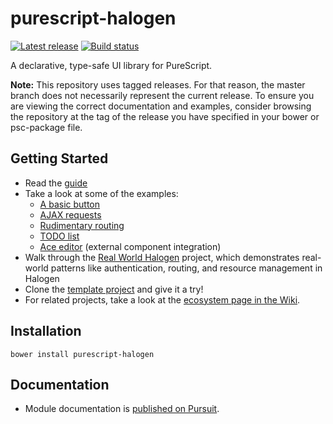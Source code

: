 # purescript-halogen

[![Latest release](http://img.shields.io/github/release/slamdata/purescript-halogen.svg)](https://github.com/slamdata/purescript-halogen/releases)
[![Build status](https://travis-ci.org/slamdata/purescript-halogen.svg?branch=master)](https://travis-ci.org/slamdata/purescript-halogen)

A declarative, type-safe UI library for PureScript.

**Note:** This repository uses tagged releases. For that reason, the master branch does not necessarily represent the current release. To ensure you are viewing the correct documentation and examples, consider browsing the repository at the tag of the release you have specified in your bower or psc-package file.

## Getting Started

- Read the [guide](https://github.com/slamdata/purescript-halogen/tree/v4.0.0/docs/)
- Take a look at some of the examples:
  - [A basic button](https://github.com/slamdata/purescript-halogen/tree/v4.0.0/examples/basic/)
  - [AJAX requests](https://github.com/slamdata/purescript-halogen/tree/v4.0.0/examples/effects-aff-ajax/)
  - [Rudimentary routing](https://github.com/slamdata/purescript-halogen/tree/v4.0.0/examples/driver-routing/)
  - [TODO list](https://github.com/slamdata/purescript-halogen/tree/v4.0.0/examples/todo/)
  - [Ace editor](https://github.com/slamdata/purescript-halogen/tree/v4.0.0/examples/ace/) (external component integration)
- Walk through the [Real World Halogen](https://github.com/thomashoneyman/purescript-halogen-realworld) project, which demonstrates real-world patterns like authentication, routing, and resource management in Halogen
- Clone the [template project](https://github.com/slamdata/purescript-halogen-template) and give it a try!
- For related projects, take a look at the [ecosystem page in the Wiki](https://github.com/slamdata/purescript-halogen/wiki/Halogen-Ecosystem).

## Installation

```
bower install purescript-halogen
```

## Documentation

- Module documentation is [published on Pursuit](http://pursuit.purescript.org/packages/purescript-halogen).
